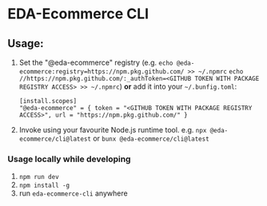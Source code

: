 # EDA-Ecommerce CLI

## Usage:
1. Set the "@eda-ecommerce" registry (e.g. `echo @eda-ecommerce:registry=https://npm.pkg.github.com/ >> ~/.npmrc` `echo //https://npm.pkg.github.com/:_authToken=<GITHUB TOKEN WITH PACKAGE REGISTRY ACCESS> >> ~/.npmrc`) **or** add it into your `~/.bunfig.toml`:
    ```
    [install.scopes]
    "@eda-ecommerce" = { token = "<GITHUB TOKEN WITH PACKAGE REGISTRY ACCESS>", url = "https://npm.pkg.github.com/" }
    ```
2. Invoke using your favourite Node.js runtime tool. e.g. `npx @eda-ecommerce/cli@latest` or `bunx @eda-ecommerce/cli@latest`

### Usage locally while developing
1. `npm run dev`
2. `npm install -g`
3. run `eda-ecommerce-cli` anywhere

